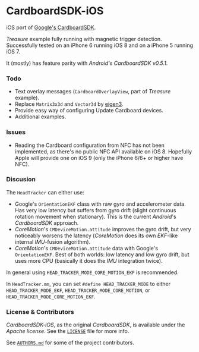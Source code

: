 CardboardSDK-iOS
===============

iOS port of  [Google's CardboardSDK](https://github.com/rsanchezsaez/cardboard-java).

*Treasure* example fully running with magnetic trigger detection. Successfully tested on an iPhone 6 running iOS 8 and on a iPhone 5 running iOS 7.

It (mostly) has feature parity with *Android's CardboardSDK v0.5.1*.

### Todo

- Text overlay messages (`CardboardOverlayView`, part of  *Treasure* example).
- Replace `Matrix3x3d` and `Vector3d` by [eigen3](http://eigen.tuxfamily.org/).
- Provide easy way of configuring Update Cardboard devices.
- Additional examples.

### Issues

- Reading the Cardboard configuration from NFC has not been implemented, as there's no public NFC API available on iOS 8. Hopefully Apple will provide one on iOS 9 (only the iPhone 6/6+ or higher have NFC).

### Discusion

 The `HeadTracker` can either use:

- Google's `OrientationEKF` class with raw gyro and accelerometer data. Has very low latency but suffers from gyro drift (slight continuous rotation movement when stationary). This is the current *Android*'s *CardboardSDK* approach.
 - *CoreMotion*'s `CMDeviceMotion.attitude` improves the gyro drift, but very noticeably worsens the latency (*CoreMotion* does its own *EKF*-like internal *IMU*-fusion algorithm).
- *CoreMotion*'s `CMDeviceMotion.attitude` data with Google's `OrientationEKF`. Best of both worlds: low latency and low gyro drift, but uses more CPU (basically it does the *IMU* integration twice).

In general using `HEAD_TRACKER_MODE_CORE_MOTION_EKF` is recommended. 

In `HeadTracker.mm`, you can set `#define HEAD_TRACKER_MODE` to either
`HEAD_TRACKER_MODE_EKF`,
`HEAD_TRACKER_MODE_CORE_MOTION`, or
` HEAD_TRACKER_MODE_CORE_MOTION_EKF`.

### License & Contributors

*CardboardSDK-iOS*, as the original *CardboardSDK*, is available under the *Apache license*. See the [`LICENSE`](./LICENSE) file for more info.

See  [`AUTHORS.md`](./AUTHORS.md) for some of the project contributors.